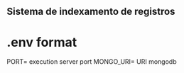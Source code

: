 ## Sistema de indexamento de registros

# .env format

PORT= execution server port
MONGO_URI= URI mongodb